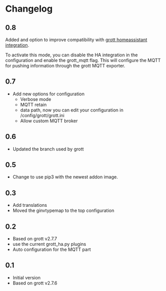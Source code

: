 # Changelog

## 0.8

Added and option to improve compatibility with [grott homeassistant integration](https://github.com/muppet3000/homeassistant-grott).

To activate this mode, you can disable the HA integration in the configuration and enable the grott_mqtt flag. This will configure the MQTT for pushing information through the grott MQTT exporter.

## 0.7

- Add new options for configuration
  - Verbose mode
  - MQTT retain
  - data path, now you can edit your configuration in /config/grott/grott.ini
  - Allow custom MQTT broker


## 0.6

- Updated the branch used by grott

## 0.5

- Change to use pip3 with the newest addon image.

## 0.3

- Add translations
- Moved the ginvtypemap to the top configuration

## 0.2

- Based on grott v2.7.7
- use the current  grott_ha.py plugins
- Auto configuration for the MQTT part

## 0.1

- Initial version
- Based on grott v2.7.6
